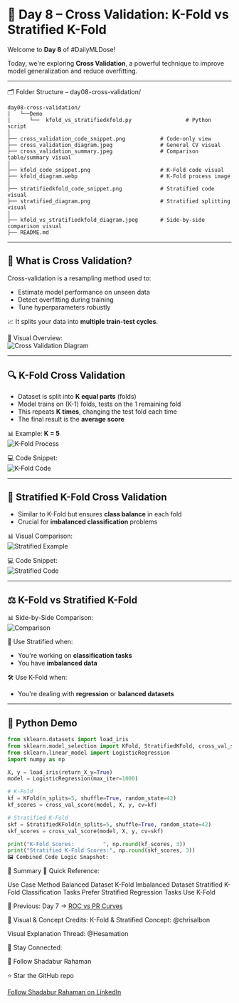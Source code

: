 # 🔁 Day 8 – Cross Validation: K-Fold vs Stratified K-Fold

Welcome to **Day 8** of #DailyMLDose!

Today, we're exploring **Cross Validation**, a powerful technique to improve model generalization and reduce overfitting.

---
🗂️ Folder Structure – day08-cross-validation/
```
day08-cross-validation/
|   └──Demo
|      └──  kfold_vs_stratifiedkfold.py                 # Python script
│
├── cross_validation_code_snippet.png           # Code-only view
├── cross_validation_diagram.jpeg               # General CV visual
├── cross_validation_summary.jpeg               # Comparison table/summary visual
│
├── kfold_code_snippet.png                      # K-Fold code visual
├── kfold_diagram.webp                          # K-Fold process image
│
├── stratifiedkfold_code_snippet.png            # Stratified code visual
├── stratified_diagram.png                      # Stratified splitting visual
│
├── kfold_vs_stratifiedkfold_diagram.jpeg       # Side-by-side comparison visual
├── README.md
```
---
## 📌 What is Cross Validation?

Cross-validation is a resampling method used to:
- Estimate model performance on unseen data
- Detect overfitting during training
- Tune hyperparameters robustly

📈 It splits your data into **multiple train-test cycles**.

🧠 Visual Overview:  
![Cross Validation Diagram](cross_validation_diagram.jpeg)

---

## 🔍 K-Fold Cross Validation

- Dataset is split into **K equal parts** (folds)
- Model trains on (K-1) folds, tests on the 1 remaining fold
- This repeats **K times**, changing the test fold each time
- The final result is the **average score**

📊 Example: **K = 5**  
![K-Fold Process](kfold_diagram.webp)

💻 Code Snippet:  
![K-Fold Code](kfold_code_snippet.png)

---

## 🎯 Stratified K-Fold Cross Validation

- Similar to K-Fold but ensures **class balance** in each fold
- Crucial for **imbalanced classification** problems

📊 Visual Comparison:  
![Stratified Example](stratified_diagram.png)

💻 Code Snippet:  
![Stratified Code](stratifiedkfold_code_snippet.png)

---

## ⚖️ K-Fold vs Stratified K-Fold

📊 Side-by-Side Comparison:  
![Comparison](kfold_vs_stratifiedkfold_diagram.jpeg)

🧠 Use Stratified when:
- You're working on **classification tasks**
- You have **imbalanced data**

🛠️ Use K-Fold when:
- You're dealing with **regression** or **balanced datasets**

---

## 🧪 Python Demo

```python
from sklearn.datasets import load_iris
from sklearn.model_selection import KFold, StratifiedKFold, cross_val_score
from sklearn.linear_model import LogisticRegression
import numpy as np

X, y = load_iris(return_X_y=True)
model = LogisticRegression(max_iter=1000)

# K-Fold
kf = KFold(n_splits=5, shuffle=True, random_state=42)
kf_scores = cross_val_score(model, X, y, cv=kf)

# Stratified K-Fold
skf = StratifiedKFold(n_splits=5, shuffle=True, random_state=42)
skf_scores = cross_val_score(model, X, y, cv=skf)

print("K-Fold Scores:         ", np.round(kf_scores, 3))
print("Stratified K-Fold Scores:", np.round(skf_scores, 3))
🖼️ Combined Code Logic Snapshot:
```

🧩 Summary
📘 Quick Reference:


Use Case	Method
Balanced Dataset	K-Fold
Imbalanced Dataset	Stratified K-Fold
Classification Tasks	Prefer Stratified
Regression Tasks	Use K-Fold

🔁 Previous:
Day 7 → [ROC vs PR Curves](../day07-precision-vs-recall)

🎨 Visual & Concept Credits:
K-Fold & Stratified Concept: @chrisalbon

Visual Explanation Thread: @Hesamation

📌 Stay Connected:

📌 Follow Shadabur Rahaman

⭐ Star the GitHub repo

 [Follow Shadabur Rahaman on LinkedIn](https://www.linkedin.com/in/shadabur-rahaman-1b5703249/)  


